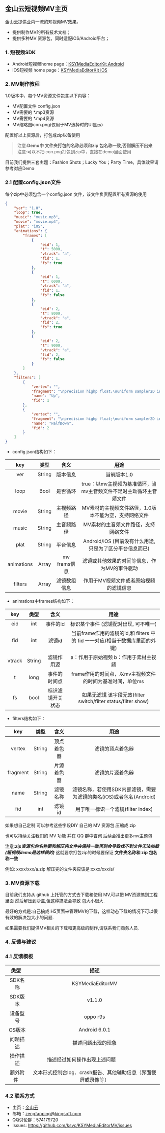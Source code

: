 ## 金山云短视频MV主页
金山云提供业内一流的短视频MV效果。

* 提供制作MV的所有技术文档；
* 提供多种MV 资源包，同时适配iOS/Android平台；


### 1. 短视频SDK
* Android短视频home page：[KSYMediaEditorKit Android][android]
* iOS短视频 home page：[KSYMediaEditorKit iOS][iOS]


[android]:https://github.com/ksvc/KSYMediaEditorKit_Android
[iOS]:https://github.com/ksvc/KSYMediaEditorKit_iOS

### 2. MV制作教程
1.0版本中，每个MV资源文件包含以下内容：
* MV配置文件 config.json
* MV需要的 *.mp3资源
* MV需要的 *.mp4资源
* MV缩略图icon.png(仅用于MV选择时的UI显示)

配置好以上资源后，打包成zip以备使用

> 注意:**Demo中 文件夹打包的名称必须和zip 包名称一致,否则解压不出来**    
> 注意:可以不把icon.png打包到zip中，直接在demo里面使用


目前我们提供三套主题：Fashion Shots；Lucky You；Party Time，具体效果请参考对应Demo

### 2.1 配置config.json文件
每个zip中必须包含一个config.json 文件，该文件负责配置所有资源的使用

``` json
{
    "ver": "1.0", 
    "loop": true,
    "music": "music.mp3",
    "movie": "movie.mp4",
    "plat": "iOS",
    "animations": {
        "frames": [
            {
                "eid": 1,
                "t": 5000,
                "vtrack": "a",
                "fid": 1,
                "fs": true
            },
            {
                "eid": 1,
                "t": 6000,
                "vtrack": "a",
                "fid": 1,
                "fs": false
            },
            {
                "eid": 2,
                "t": 8000,
                "vtrack": "a",
                "fid": 2,
                "fs": true
            },
            {
                "eid": 2,
                "t": 9000,
                "vtrack": "a",
                "fid": 2,
                "fs": false
            }
        ]
    },
    "filters": [
        {
            "vertex": "",
            "fragment": "\nprecision highp float;\nuniform sampler2D inputImageTexture;\nvarying vec2 textureCoordinate;\nuniform float timeInfo;\nvoid main()\n{\nvec2 newcoor = textureCoordinate;\nfloat timediff = 1.0 - timeInfo;\nif (textureCoordinate.y > timediff){\nnewcoor.y = textureCoordinate.y - timediff;\n}else{\nnewcoor.y = 1.0 - (timediff - textureCoordinate.y);\n}\nvec4 video = texture2D(inputImageTexture, newcoor);\ngl_FragColor = video;\n} ",
            "name": "Up",
            "fid": 1
        },
        {
            "vertex": "",
            "fragment": "\nprecision highp float;\nuniform sampler2D inputImageTexture;\nvarying vec2 textureCoordinate;\nuniform float timeInfo;\nvoid main()\n{\nvec2 newcoor = textureCoordinate;\nif (textureCoordinate.y > timeInfo){\nnewcoor.y = textureCoordinate.y - timeInfo;\n}\nif (textureCoordinate.y > 0.5){\nnewcoor.y = textureCoordinate.y - 0.5;\n}\nvec4 video = texture2D(inputImageTexture, newcoor);\ngl_FragColor = video;\n} ",
            "name": "HalfDown",
            "fid": 2
        }
    ]
}
```

* config.json结构如下：

|key|类型|含义|用途|
|:----:|:------:|:------:|:------:|
|ver|String|版本信息|当前版本1.0|
|loop|Bool|是否循环|true：以mv主视频为基准循环，当mv主音频文件不足时主动循环主音频文件|
|movie |String|主视频路径|MV素材的主视频文件路径，1.0版本不能为空，支持网络文件|
|music|String|主音频路径|MV素材的主音频文件路径，支持网络文件|    
|plat|String|平台信息|Android/iOS (目前没有什么用途,只是为了区分平台信息而已)|
|animations|Array|mv frams信息|滤镜或其他效果的时间等信息，作为MV的事件驱动|
|filters|Array|滤镜数组信息|作用于MV视频文件或者原始视频的滤镜信息|  

* animations中frames结构如下：

|key|类型|含义|用途|
|:----:|:------:|:------:|:------:|
|eid|int|事件的id| 标识某个事件 (滤镜配对出现, 可不唯一)|
|fid|int|滤镜id|当前frame作用的滤镜的id,和 filters 中的 fid 一一对应(相当于数据库里面的外键)|
|vtrack|String|滤镜作用源|a：作用于原始视频  b：作用于素材主视频|
|t |long|事件的时间点|frame作用的时间点，以mv主视频文件的时间为基准时间，单位ms|  
|fs |bool|标识滤镜开关状态|如果无滤镜 该字段无效(filter switch/filter status/filter show)|  

* filters结构如下：

|key|类型|含义|用途|
|:----:|:------:|:------:|:------:|
|vertex|String|顶点着色器|滤镜的顶点着色器|
|fragment|String|片源着色器|滤镜的片源着色器|
|name|String|滤镜名称| 滤镜名称，若使用SDK内部滤镜，需要为滤镜的类名(iOS)或者包名(Android)|  
|fid|int|滤镜id|用于唯一标识一个滤镜(filter index)|  

如果想自己定制 可以参考这些字段DIY 自己的 MV 资源包 压缩成 zip


也可以持续关注我们的 MV 功能 并在 QQ 群中咨询 后续会推出更多mv主题包

注意:__*zip资源包的名称要和解压完文件夹保持一致否则会导致找不到文件无法加载(短视频demo是这样做的)*__ 这就要求打包zip的时候要保证 __文件夹名称和 zip 包名称一致__


例如: xxxx/xxx/a.zip  解压完的文件夹应该是:xxxx/xxx/a/


### 3. MV资源下载

目前我们支持从 github 上托管的方式去下载和使用 MV,可以把 MV资源搞到工程里面 然后解压到沙盒,但这种搞法会导致 包大小很大.

最好的方式是:自己搞成 H5页面来管理MV的下载，这样动态下载的情况下可以很有效的解决包大小的问题.

如果需要我们提供MV相关的下载和更高级的制作,请联系我们商务人员.


### 4. 反馈与建议
### 4.1 反馈模板  

| 类型    | 描述|
| :---: | :---:| 
|SDK名称|KSYMediaEditorMV|
| SDK版本 | v1.1.0|
| 设备型号  | oppo r9s  |
| OS版本  | Android 6.0.1 |
| 问题描述  | 描述问题出现的现象  |
| 操作描述  | 描述经过如何操作出现上述问题                     |
| 额外附件   | 文本形式控制台log、crash报告、其他辅助信息（界面截屏或录像等） |

### 4.2 联系方式
- 主页：[金山云](http://www.ksyun.com/)
- 邮箱：<zengfanping@kingsoft.com>
- QQ讨论群：574179720
- Issues: <https://github.com/ksvc/KSYMediaEditorMV/issues>
